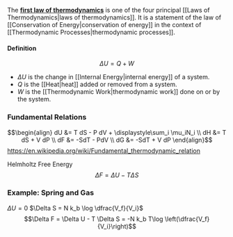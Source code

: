 The [**first law of thermodynamics**](https://en.wikipedia.org/wiki/First_law_of_thermodynamics "First law of thermodynamics") is one of the four principal [[Laws of Thermodynamics\|laws of thermodynamics]].
It is a statement of the law of [[Conservation of Energy\|conservation of energy]] in the context of [[Thermodynamic Processes\|thermodynamic processes]].
#### Definition
$$ \Delta U = Q + W $$
 - $\Delta U$ is the change in [[Internal Energy\|internal energy]] of a system.
 - $Q$ is the [[Heat\|heat]] added or removed from a system.
 - $W$ is the [[Thermodynamic Work\|thermodynamic work]] done on or by the system.
### Fundamental Relations
$$\begin{align}
dU &= T dS - P dV + \displaystyle\sum_i \mu_iN_i \\
dH &= T dS + V dP \\
dF &= -SdT - PdV \\
dG &= -SdT + V dP
\end{align}$$https://en.wikipedia.org/wiki/Fundamental_thermodynamic_relation

Helmholtz Free Energy
$$\Delta F = \Delta U - T \Delta S$$
### Example: Spring and Gas
$\Delta U = 0$
$\Delta S = N k_b \log \dfrac{V_f}{V_i}$
$$\Delta F = \Delta U - T \Delta S = -N k_b T\log \left(\dfrac{V_f}{V_i}\right)$$
